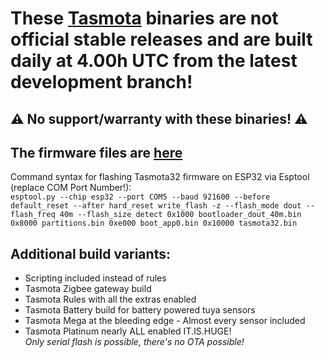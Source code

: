 # These [Tasmota](https://github.com/arendst/Tasmota) binaries are not official stable releases and are built daily at 4.00h UTC from the latest development branch! 

## :warning: No support/warranty with these binaries! :warning:

## The firmware files are [here](https://github.com/Jason2866/Merge/tree/master/build_output/firmware)

Command syntax for flashing Tasmota32 firmware on ESP32 via Esptool (replace COM Port Number!):<br>
```esptool.py --chip esp32 --port COM5 --baud 921600 --before default_reset --after hard_reset write_flash -z --flash_mode dout --flash_freq 40m --flash_size detect 0x1000 bootloader_dout_40m.bin 0x8000 partitions.bin 0xe000 boot_app0.bin 0x10000 tasmota32.bin``` 

## Additional build variants:

- Scripting included instead of rules
- Tasmota Zigbee gateway build
- Tasmota Rules with all the extras enabled
- Tasmota Battery build for battery powered tuya sensors
- Tasmota Mega at the bleeding edge - Almost every sensor included
- Tasmota Platinum nearly ALL enabled IT.IS.HUGE! <br>
*Only serial flash is possible, there's no OTA possible!*
